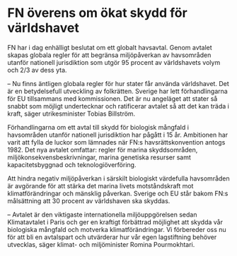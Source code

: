 # FN överens om ökat skydd för världshavet

FN har i dag enhälligt beslutat om ett globalt havsavtal. Genom avtalet skapas globala regler för att begränsa miljöpåverkan av havsområden utanför nationell jurisdiktion som utgör 95 procent av världshavets volym och 2/3 av dess yta.

– Nu finns äntligen globala regler för hur stater får använda världshavet. Det är en betydelsefull utveckling av folkrätten. Sverige har lett förhandlingarna för EU tillsammans med kommissionen. Det är nu angeläget att stater så snabbt som möjligt undertecknar och ratificerar avtalet så att det kan träda i kraft, säger utrikesminister Tobias Billström.

Förhandlingarna om ett avtal till skydd för biologisk mångfald i havsområden utanför nationell jurisdiktion har pågått i 15 år. Ambitionen har varit att fylla de luckor som lämnades när FN:s havsrättskonvention antogs 1982. Det nya avtalet omfattar: regler för marina skyddsområden, miljökonsekvensbeskrivningar, marina genetiska resurser samt kapacitetsbyggnad och teknologiöverföring.

Att hindra negativ miljöpåverkan i särskilt biologiskt värdefulla havsområden är avgörande för att stärka det marina livets motståndskraft mot klimatförändringar och mänsklig påverkan. Sverige och EU står bakom FN:s målsättning att 30 procent av världshaven ska skyddas.

– Avtalet är den viktigaste internationella miljöuppgörelsen sedan Klimatavtalet i Paris och ger en kraftigt förbättrad möjlighet att skydda vår biologiska mångfald och motverka klimatförändringar. Vi förbereder oss nu för att bli en avtalspart och utvärderar hur vår egen lagstiftning behöver utvecklas, säger klimat- och miljöminister Romina Pourmokhtari.
